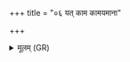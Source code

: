 +++
title = "०६ यत् काम कामयमाना"

+++
<details><summary>मूलम् (GR)</summary>

+++(PSK 20.49.6)+++यत् काम कामयमाना  
इदं कृण्मसि ते हविः ।  
तन् नः सर्वं सम् ऋध्यताम्  
अथैतस्य हविषो वीहि स्वाहा ॥
</details>